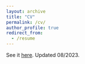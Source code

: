 ```yaml
---
layout: archive
title: "CV"
permalink: /cv/
author_profile: true
redirect_from:
  - /resume
---
```


See it <u><a href="https://gabrieltwallin.github.io/files/CV_Wallin.pdf">here</a></u>. Updated 08/2023.
<br/>
